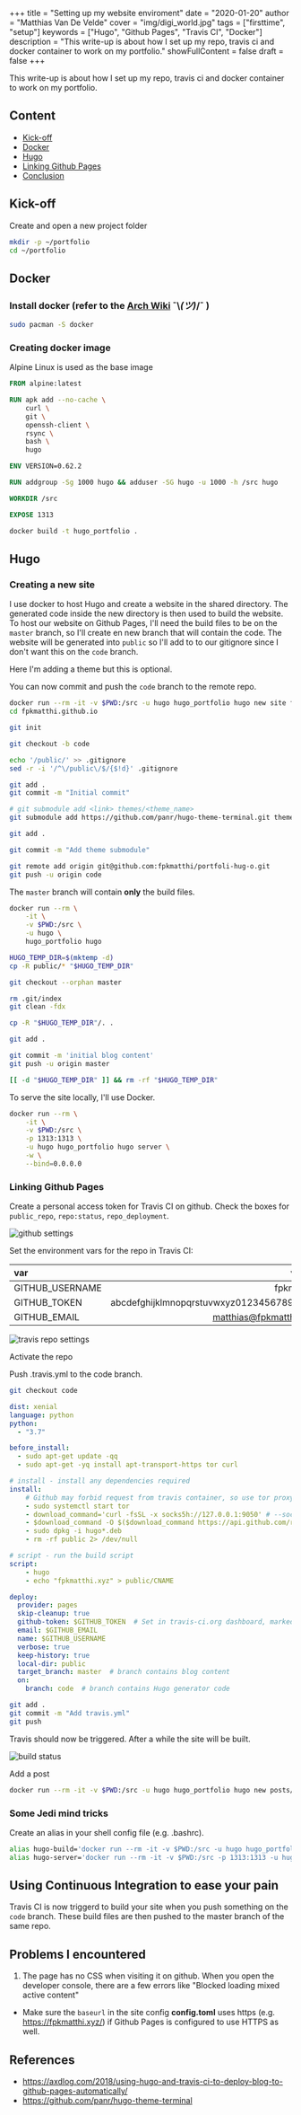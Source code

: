 +++
title = "Setting up my website enviroment"
date = "2020-01-20"
author = "Matthias Van De Velde"
cover = "img/digi_world.jpg"
tags = ["firsttime", "setup"]
keywords = ["Hugo", "Github Pages", "Travis CI", "Docker"]
description = "This write-up is about how I set up my repo, travis ci and docker container to work on my portfolio."
showFullContent = false
draft = false
+++

This write-up is about how I set up my repo, travis ci and docker container to work on my portfolio.

## Content

* [Kick-off](#kick-off)
* [Docker](#docker)
* [Hugo](#hugo)
* [Linking Github Pages](#link-github-pages)
* [Conclusion](#conclusion)

## Kick-off

Create and open a new project folder

```Bash
mkdir -p ~/portfolio
cd ~/portfolio
```

## Docker

### Install docker (refer to the [Arch Wiki](https://wiki.archlinux.org/index.php/Docker#Installation) ¯\\_(ツ)_/¯ )

```Bash
sudo pacman -S docker
```

### Creating docker image

Alpine Linux is used as the base image

```Dockerfile
FROM alpine:latest

RUN apk add --no-cache \
    curl \
    git \
    openssh-client \
    rsync \
    bash \
    hugo

ENV VERSION=0.62.2

RUN addgroup -Sg 1000 hugo && adduser -SG hugo -u 1000 -h /src hugo

WORKDIR /src

EXPOSE 1313
```

```Bash
docker build -t hugo_portfolio .
```

## Hugo

### Creating a new site

I use docker to host Hugo and create a website in the shared directory.
The generated code inside the new directory is then used to build the website.
To host our website on Github Pages, I'll need the build files to be on the `master` branch,
so I'll create en new branch that will contain the code. The website will be generated into `public` so 
I'll add to to our gitignore since I don't want this on the `code` branch.

Here I'm adding a theme but this is optional.

You can now commit and push the `code` branch to the remote repo.

```Bash
docker run --rm -it -v $PWD:/src -u hugo hugo_portfolio hugo new site fpkmatthi.github.io
cd fpkmatthi.github.io

git init

git checkout -b code

echo '/public/' >> .gitignore
sed -r -i '/^\/public\/$/{$!d}' .gitignore

git add .
git commit -m "Initial commit"

# git submodule add <link> themes/<theme_name>
git submodule add https://github.com/panr/hugo-theme-terminal.git themes/terminal

git add .

git commit -m "Add theme submodule"

git remote add origin git@github.com:fpkmatthi/portfoli-hug-o.git
git push -u origin code
```

The `master` branch will contain **only** the build files.

```Bash
docker run --rm \
    -it \
    -v $PWD:/src \
    -u hugo \
    hugo_portfolio hugo

HUGO_TEMP_DIR=$(mktemp -d)
cp -R public/* "$HUGO_TEMP_DIR"

git checkout --orphan master

rm .git/index
git clean -fdx

cp -R "$HUGO_TEMP_DIR"/. .

git add .

git commit -m 'initial blog content'
git push -u origin master

[[ -d "$HUGO_TEMP_DIR" ]] && rm -rf "$HUGO_TEMP_DIR"
```

To serve the site locally, I'll use Docker.

```Bash
docker run --rm \
    -it \
    -v $PWD:/src \
    -p 1313:1313 \
    -u hugo hugo_portfolio hugo server \
    -w \
    --bind=0.0.0.0
```

### Linking Github Pages

Create a personal access token for Travis CI on github.
Check the boxes for `public_repo`, `repo:status`, `repo_deployment`.

![github settings](/img/github.png)

Set the environment vars for the repo in Travis CI:

| var             | value                                    |
| :---            | ---:                                     |
| GITHUB_USERNAME | fpkmatthi                                |
| GITHUB_TOKEN    | abcdefghijklmnopqrstuvwxyz0123456789abcd |
| GITHUB_EMAIL    | matthias@fpkmatthi.xyz                   |

![travis repo settings](/img/travis.png)

Activate the repo

Push .travis.yml to the code branch.

```Bash
git checkout code
```

```Yaml
dist: xenial
language: python
python:
  - "3.7"

before_install:
  - sudo apt-get update -qq
  - sudo apt-get -yq install apt-transport-https tor curl

# install - install any dependencies required
install:
    # Github may forbid request from travis container, so use tor proxy
    - sudo systemctl start tor
    - download_command='curl -fsSL -x socks5h://127.0.0.1:9050' # --socks5-hostname
    - $download_command -O $($download_command https://api.github.com/repos/gohugoio/hugo/releases/latest | sed -r -n '/browser_download_url/{/Linux-64bit.deb/{s@[^:]*:[[:space:]]*"([^"]*)".*@\1@g;p;q}}')
    - sudo dpkg -i hugo*.deb
    - rm -rf public 2> /dev/null

# script - run the build script
script:
    - hugo
    - echo "fpkmatthi.xyz" > public/CNAME

deploy:
  provider: pages
  skip-cleanup: true
  github-token: $GITHUB_TOKEN  # Set in travis-ci.org dashboard, marked secure
  email: $GITHUB_EMAIL
  name: $GITHUB_USERNAME
  verbose: true
  keep-history: true
  local-dir: public
  target_branch: master  # branch contains blog content
  on:
    branch: code  # branch contains Hugo generator code
```

```Bash
git add .
git commit -m "Add travis.yml"
git push
```

Travis should now be triggered. After a while the site will be built.

![build status](/img/build.png)

Add a post

```Bash
docker run --rm -it -v $PWD:/src -u hugo hugo_portfolio hugo new posts/hello_world.md
```

### Some Jedi mind tricks

Create an alias in your shell config file (e.g. .bashrc).

```Bash
alias hugo-build='docker run --rm -it -v $PWD:/src -u hugo hugo_portfolio hugo'
alias hugo-server='docker run --rm -it -v $PWD:/src -p 1313:1313 -u hugo hugo_portfolio hugo server --bind 0.0.0.0'
```

## Using Continuous Integration to ease your pain

Travis CI is now triggerd to build your site when you push something on the `code` branch. These build files are then pushed to the master branch of the same repo.

## Problems I encountered

1. The page has no CSS when visiting it on github. When you open the developer console, there are a few errors like "Blocked loading mixed active content"

* Make sure the `baseurl` in the site config **config.toml** uses https (e.g. https://fpkmatthi.xyz/) if Github Pages is configured to use HTTPS as well.

## References

* https://axdlog.com/2018/using-hugo-and-travis-ci-to-deploy-blog-to-github-pages-automatically/
* https://github.com/panr/hugo-theme-terminal
